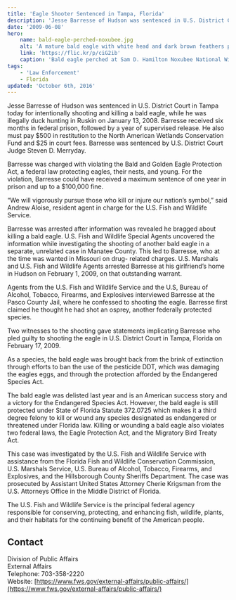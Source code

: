 ```yaml
---
title: 'Eagle Shooter Sentenced in Tampa, Florida'
description: 'Jesse Barresse of Hudson was sentenced in U.S. District Court in Tampa today for intentionally shooting and killing a bald eagle, while he was illegally duck hunting in Ruskin.'
date: '2009-06-08'
hero:
    name: bald-eagle-perched-noxubee.jpg
    alt: 'A mature bald eagle with white head and dark brown feathers perched on a dead tree limb just over a giant nest.'
    link: 'https://flic.kr/p/ciG2ib'
    caption: 'Bald eagle perched at Sam D. Hamilton Noxubee National Wildlife Refuge. Photo by USFWS.'
tags:
    - 'Law Enforcement'
    - Florida
updated: 'October 6th, 2016'
---
```


Jesse Barresse of Hudson was sentenced in U.S. District Court in Tampa today for intentionally shooting and killing a bald eagle, while he was illegally duck hunting in Ruskin on January 13, 2008. Barresse received six months in federal prison, followed by a year of supervised release. He also must pay $500 in restitution to the North American Wetlands Conservation Fund and $25 in court fees. Barresse was sentenced by U.S. District Court Judge Steven D. Merryday.

Barresse was charged with violating the Bald and Golden Eagle Protection Act, a federal law protecting eagles, their nests, and young. For the violation, Barresse could have received a maximum sentence of one year in prison and up to a $100,000 fine.

“We will vigorously pursue those who kill or injure our nation’s symbol,” said Andrew Aloise, resident agent in charge for the U.S. Fish and Wildlife Service.

Barresse was arrested after information was revealed he bragged about killing a bald eagle. U.S. Fish and Wildlife Special Agents uncovered the information while investigating the shooting of another bald eagle in a separate, unrelated case in Manatee County. This led to Barresse, who at the time was wanted in Missouri on drug- related charges. U.S. Marshals and U.S. Fish and Wildlife Agents arrested Barresse at his girlfriend’s home in Hudson on February 1, 2009, on that outstanding warrant.

Agents from the U.S. Fish and Wildlife Service and the U.S, Bureau of Alcohol, Tobacco, Firearms, and Explosives interviewed Barresse at the Pasco County Jail, where he confessed to shooting the eagle. Barresse first claimed he thought he had shot an osprey, another federally protected species.

Two witnesses to the shooting gave statements implicating Barresse who pled guilty to shooting the eagle in U.S. District Court in Tampa, Florida on February 17, 2009.

As a species, the bald eagle was brought back from the brink of extinction through efforts to ban the use of the pesticide DDT, which was damaging the eagles eggs, and through the protection afforded by the Endangered Species Act.

The bald eagle was delisted last year and is an American success story and a victory for the Endangered Species Act. However, the bald eagle is still protected under State of Florida Statute 372.0725 which makes it a third degree felony to kill or wound any species designated as endangered or threatened under Florida law. Killing or wounding a bald eagle also violates two federal laws, the Eagle Protection Act, and the Migratory Bird Treaty Act.

This case was investigated by the U.S. Fish and Wildlife Service with assistance from the Florida Fish and Wildlife Conservation Commission, U.S. Marshals Service, U.S. Bureau of Alcohol, Tobacco, Firearms, and Explosives, and the Hillsborough County Sheriffs Department. The case was prosecuted by Assistant United States Attorney Cherie Krigsman from the U.S. Attorneys Office in the Middle District of Florida.

The U.S. Fish and Wildlife Service is the principal federal agency responsible for conserving, protecting, and enhancing fish, wildlife, plants, and their habitats for the continuing benefit of the American people.

## Contact

Division of Public Affairs  
External Affairs  
Telephone: 703-358-2220  
Website: [https://www.fws.gov/external-affairs/public-affairs/](https://www.fws.gov/external-affairs/public-affairs/)
